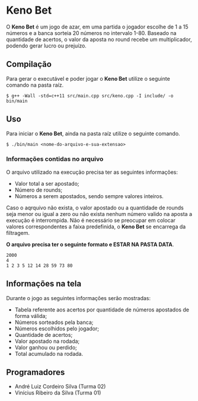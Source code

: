 ﻿# Keno Bet

O **Keno Bet** é um jogo de azar, em uma partida o jogador escolhe de 1 a 15 números e a banca sorteia 20 números no intervalo 1-80. Baseado na quantidade de acertos, o valor da aposta no round recebe um multiplicador, podendo gerar lucro ou prejuízo.

## Compilação

Para gerar o executável e poder jogar o **Keno Bet** utilize o seguinte comando na pasta raíz.

	$ g++ -Wall -std=c++11 src/main.cpp src/keno.cpp -I include/ -o bin/main

## Uso

Para iniciar o **Keno Bet**, ainda na pasta raíz utilize o seguinte comando.

	$ ./bin/main <nome-do-arquivo-e-sua-extensao>

### Informações contidas no arquivo

O arquivo utilizado na execução precisa ter as seguintes informações:

 - Valor total a ser apostado;
 - Número de rounds;
 - Números a serem apostados, sendo sempre valores inteiros.
 
 Caso o aqrquivo não exista, o valor apostado ou a quantidade de rounds seja menor ou igual a zero ou não exista nenhum número valido na aposta a execução é interrompida.
 Não é necessário se preocupar em colocar valores correspondentes a faixa predefinida, o **Keno Bet** se encarrega da filtragem.
 
 **O arquivo precisa ter o seguinte formato e ESTAR NA PASTA DATA**.

	2000
	4
	1 2 3 5 12 14 28 59 73 80
 


	
## Informações na tela

Durante o jogo as seguintes informações serão mostradas:
 - Tabela referente aos acertos por quantidade de números apostados de forma válida;
 - Números sorteados pela banca;
 - Números escolhidos pelo jogador;
 - Quantidade de acertos;
 - Valor apostado na rodada;
 - Valor ganhou ou perdido;
 - Total acumulado na rodada.

## Programadores

 - André Luiz Cordeiro Silva (Turma 02)
 - Vinícius Ribeiro da Silva (Turma 01)

	

